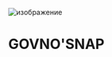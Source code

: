 ![изображение](https://github.com/user-attachments/assets/f23df655-a51e-4cba-88ca-c9adadd35bde)

# GOVNO'SNAP
